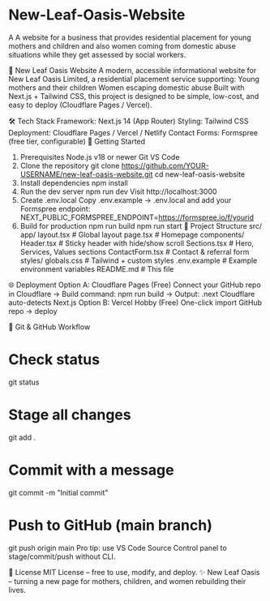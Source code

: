# New-Leaf-Oasis-Website
A A website for a business that provides residential placement for young mothers and children and also women coming from domestic abuse situations while they get assessed by social workers.

🌿 New Leaf Oasis Website
A modern, accessible informational website for New Leaf Oasis Limited, a residential placement service supporting:
Young mothers and their children
Women escaping domestic abuse
Built with Next.js + Tailwind CSS, this project is designed to be simple, low-cost, and easy to deploy (Cloudflare Pages / Vercel).

🛠 Tech Stack
Framework: Next.js 14 (App Router)
Styling: Tailwind CSS
Deployment: Cloudflare Pages / Vercel / Netlify
Contact Forms: Formspree (free tier, configurable)
🚀 Getting Started

1. Prerequisites
Node.js v18 or newer
Git
VS Code
2. Clone the repository
git clone https://github.com/YOUR-USERNAME/new-leaf-oasis-website.git
cd new-leaf-oasis-website
3. Install dependencies
npm install
4. Run the dev server
npm run dev
Visit http://localhost:3000
5. Create .env.local
Copy .env.example → .env.local and add your Formspree endpoint:
NEXT_PUBLIC_FORMSPREE_ENDPOINT=https://formspree.io/f/yourid
6. Build for production
npm run build
npm run start
📂 Project Structure
src/
  app/
    layout.tsx      # Global layout
    page.tsx        # Homepage
  components/
    Header.tsx      # Sticky header with hide/show scroll
    Sections.tsx    # Hero, Services, Values sections
    ContactForm.tsx # Contact & referral form
  styles/
    globals.css     # Tailwind + custom styles
.env.example        # Example environment variables
README.md           # This file

🌐 Deployment
Option A: Cloudflare Pages (Free)
Connect your GitHub repo in Cloudflare → Build command: npm run build → Output: .next
Cloudflare auto-detects Next.js
Option B: Vercel Hobby (Free)
One-click import GitHub repo → deploy

📌 Git & GitHub Workflow
# Check status
git status

# Stage all changes
git add .

# Commit with a message
git commit -m "Initial commit"

# Push to GitHub (main branch)
git push origin main
Pro tip: use VS Code Source Control panel to stage/commit/push without CLI.

📄 License
MIT License – free to use, modify, and deploy.
✨ New Leaf Oasis – turning a new page for mothers, children, and women rebuilding their lives.
